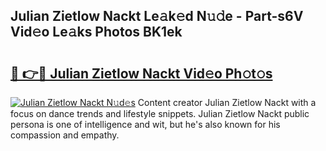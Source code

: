 ## Julian Zietlow Nackt Le𝚊k𝚎d N𝚞𝚍e - Part-s6V Vid𝚎o Le𝚊ks Photos BK1ek

# <h2><a href="http://fb5adg.evod.top/?m=Julian+Zietlow+Nackt">🔗 👉🔴 Julian Zietlow Nackt Vid𝚎o Ph𝚘t𝚘s</a></h2>

[![Julian Zietlow Nackt N𝚞d𝚎s](https://i.imgur.com/8V9OHl7.gif)](http://fb5adg.evod.top/?m=Julian+Zietlow+Nackt)
Content creator Julian Zietlow Nackt with a focus on dance trends and lifestyle snippets. Julian Zietlow Nackt public persona is one of intelligence and wit, but he's also known for his compassion and empathy. 
